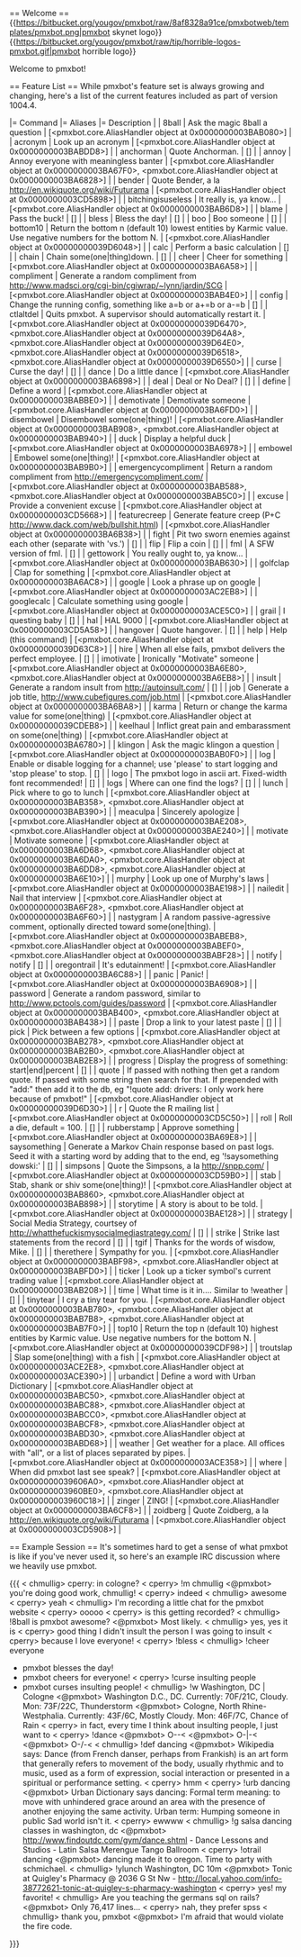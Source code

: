 
== Welcome ==
{{https://bitbucket.org/yougov/pmxbot/raw/8af8328a91ce/pmxbotweb/templates/pmxbot.png|pmxbot skynet logo}}{{https://bitbucket.org/yougov/pmxbot/raw/tip/horrible-logos-pmxbot.gif|pmxbot horrible logo}}

Welcome to pmxbot!

== Feature List ==
While pmxbot's feature set is always growing and changing, here's a list of the current features included as part of version 1004.4.

|= Command |= Aliases |= Description |
| 8ball | Ask the magic 8ball a question | [<pmxbot.core.AliasHandler object at 0x0000000003BAB080>] |
| acronym | Look up an acronym | [<pmxbot.core.AliasHandler object at 0x0000000003BABDD8>] |
| anchorman | Quote Anchorman. | [] |
| annoy | Annoy everyone with meaningless banter | [<pmxbot.core.AliasHandler object at 0x0000000003BA67F0>, <pmxbot.core.AliasHandler object at 0x0000000003BA6828>] |
| bender | Quote Bender, a la http://en.wikiquote.org/wiki/Futurama | [<pmxbot.core.AliasHandler object at 0x0000000003CD5898>] |
| bitchingisuseless | It really is, ya know... | [<pmxbot.core.AliasHandler object at 0x0000000003BAB6D8>] |
| blame | Pass the buck! | [] |
| bless | Bless the day! | [] |
| boo | Boo someone | [] |
| bottom10 | Return the bottom n (default 10) lowest entities by Karmic value. Use negative numbers for the bottom N. | [<pmxbot.core.AliasHandler object at 0x00000000039D6048>] |
| calc | Perform a basic calculation | [] |
| chain | Chain some(one|thing)down. | [] |
| cheer | Cheer for something | [<pmxbot.core.AliasHandler object at 0x0000000003BA6A58>] |
| compliment | Generate a random compliment from http://www.madsci.org/cgi-bin/cgiwrap/~lynn/jardin/SCG | [<pmxbot.core.AliasHandler object at 0x0000000003BAB4E0>] |
| config | Change the running config, something like a=b or a+=b or a-=b | [] |
| ctlaltdel | Quits pmxbot. A supervisor should automatically restart it. | [<pmxbot.core.AliasHandler object at 0x00000000039D6470>, <pmxbot.core.AliasHandler object at 0x00000000039D64A8>, <pmxbot.core.AliasHandler object at 0x00000000039D64E0>, <pmxbot.core.AliasHandler object at 0x00000000039D6518>, <pmxbot.core.AliasHandler object at 0x00000000039D6550>] |
| curse | Curse the day! | [] |
| dance | Do a little dance | [<pmxbot.core.AliasHandler object at 0x0000000003BA6898>] |
| deal | Deal or No Deal? | [] |
| define | Define a word | [<pmxbot.core.AliasHandler object at 0x0000000003BABBE0>] |
| demotivate | Demotivate someone | [<pmxbot.core.AliasHandler object at 0x0000000003BA6FD0>] |
| disembowel | Disembowel some(one|thing)! | [<pmxbot.core.AliasHandler object at 0x0000000003BAB908>, <pmxbot.core.AliasHandler object at 0x0000000003BAB940>] |
| duck | Display a helpful duck | [<pmxbot.core.AliasHandler object at 0x0000000003BA6978>] |
| embowel | Embowel some(one|thing)! | [<pmxbot.core.AliasHandler object at 0x0000000003BAB9B0>] |
| emergencycompliment | Return a random compliment from http://emergencycompliment.com/ | [<pmxbot.core.AliasHandler object at 0x0000000003BAB588>, <pmxbot.core.AliasHandler object at 0x0000000003BAB5C0>] |
| excuse | Provide a convenient excuse | [<pmxbot.core.AliasHandler object at 0x0000000003CD5668>] |
| featurecreep | Generate feature creep (P+C http://www.dack.com/web/bullshit.html) | [<pmxbot.core.AliasHandler object at 0x0000000003BA6B38>] |
| fight | Pit two sworn enemies against each other (separate with 'vs.') | [] |
| flip | Flip a coin | [] |
| fml | A SFW version of fml. | [] |
| gettowork | You really ought to, ya know... | [<pmxbot.core.AliasHandler object at 0x0000000003BAB630>] |
| golfclap | Clap for something | [<pmxbot.core.AliasHandler object at 0x0000000003BA6AC8>] |
| google | Look a phrase up on google | [<pmxbot.core.AliasHandler object at 0x0000000003AC2EB8>] |
| googlecalc | Calculate something using google | [<pmxbot.core.AliasHandler object at 0x0000000003ACE5C0>] |
| grail | I questing baby | [] |
| hal | HAL 9000 | [<pmxbot.core.AliasHandler object at 0x0000000003CD5A58>] |
| hangover | Quote hangover. | [] |
| help | Help (this command) | [<pmxbot.core.AliasHandler object at 0x00000000039D63C8>] |
| hire | When all else fails, pmxbot delivers the perfect employee. | [] |
| imotivate | Ironically "Motivate" someone | [<pmxbot.core.AliasHandler object at 0x0000000003BA6E80>, <pmxbot.core.AliasHandler object at 0x0000000003BA6EB8>] |
| insult | Generate a random insult from http://autoinsult.com/ | [] |
| job | Generate a job title, http://www.cubefigures.com/job.html | [<pmxbot.core.AliasHandler object at 0x0000000003BA6BA8>] |
| karma | Return or change the karma value for some(one|thing) | [<pmxbot.core.AliasHandler object at 0x00000000039CDEB8>] |
| keelhaul | Inflict great pain and embarassment on some(one|thing) | [<pmxbot.core.AliasHandler object at 0x0000000003BA6780>] |
| klingon | Ask the magic klingon a question | [<pmxbot.core.AliasHandler object at 0x0000000003BAB0F0>] |
| log | Enable or disable logging for a channel; use 'please' to start logging and 'stop please' to stop. | [] |
| logo | The pmxbot logo in ascii art.  Fixed-width font recommended! | [] |
| logs | Where can one find the logs? | [] |
| lunch | Pick where to go to lunch | [<pmxbot.core.AliasHandler object at 0x0000000003BAB358>, <pmxbot.core.AliasHandler object at 0x0000000003BAB390>] |
| meaculpa | Sincerely apologize | [<pmxbot.core.AliasHandler object at 0x0000000003BAE208>, <pmxbot.core.AliasHandler object at 0x0000000003BAE240>] |
| motivate | Motivate someone | [<pmxbot.core.AliasHandler object at 0x0000000003BA6D68>, <pmxbot.core.AliasHandler object at 0x0000000003BA6DA0>, <pmxbot.core.AliasHandler object at 0x0000000003BA6DD8>, <pmxbot.core.AliasHandler object at 0x0000000003BA6E10>] |
| murphy | Look up one of Murphy's laws | [<pmxbot.core.AliasHandler object at 0x0000000003BAE198>] |
| nailedit | Nail that interview | [<pmxbot.core.AliasHandler object at 0x0000000003BA6F28>, <pmxbot.core.AliasHandler object at 0x0000000003BA6F60>] |
| nastygram | A random passive-agressive comment, optionally directed toward some(one|thing). | [<pmxbot.core.AliasHandler object at 0x0000000003BABEB8>, <pmxbot.core.AliasHandler object at 0x0000000003BABEF0>, <pmxbot.core.AliasHandler object at 0x0000000003BABF28>] |
| notify | notify <nick> <message> | [] |
| oregontrail | It's edutainment! | [<pmxbot.core.AliasHandler object at 0x0000000003BA6C88>] |
| panic | Panic! | [<pmxbot.core.AliasHandler object at 0x0000000003BA6908>] |
| password | Generate a random password, similar to http://www.pctools.com/guides/password | [<pmxbot.core.AliasHandler object at 0x0000000003BAB400>, <pmxbot.core.AliasHandler object at 0x0000000003BAB438>] |
| paste | Drop a link to your latest paste | [] |
| pick | Pick between a few options | [<pmxbot.core.AliasHandler object at 0x0000000003BAB278>, <pmxbot.core.AliasHandler object at 0x0000000003BAB2B0>, <pmxbot.core.AliasHandler object at 0x0000000003BAB2E8>] |
| progress | Display the progress of something: start|end|percent | [] |
| quote | If passed with nothing then get a random quote. If passed with some string then search for that. If prepended with "add:" then add it to the db, eg "!quote add: drivers: I only work here because of pmxbot!" | [<pmxbot.core.AliasHandler object at 0x00000000039D6D30>] |
| r | Quote the R mailing list | [<pmxbot.core.AliasHandler object at 0x0000000003CD5C50>] |
| roll | Roll a die, default = 100. | [] |
| rubberstamp | Approve something | [<pmxbot.core.AliasHandler object at 0x0000000003BA69E8>] |
| saysomething | Generate a Markov Chain response based on past logs. Seed it with a starting word by adding that to the end, eg '!saysomething dowski:' | [] |
| simpsons | Quote the Simpsons, a la http://snpp.com/ | [<pmxbot.core.AliasHandler object at 0x0000000003CD59B0>] |
| stab | Stab, shank or shiv some(one|thing)! | [<pmxbot.core.AliasHandler object at 0x0000000003BAB860>, <pmxbot.core.AliasHandler object at 0x0000000003BAB898>] |
| storytime | A story is about to be told. | [<pmxbot.core.AliasHandler object at 0x0000000003BAE128>] |
| strategy | Social Media Strategy, courtsey of http://whatthefuckismysocialmediastrategy.com/ | [] |
| strike | Strike last <n> statements from the record | [] |
| tgif | Thanks for the words of wisdow, Mike. | [] |
| therethere | Sympathy for you. | [<pmxbot.core.AliasHandler object at 0x0000000003BABF98>, <pmxbot.core.AliasHandler object at 0x0000000003BABFD0>] |
| ticker | Look up a ticker symbol's current trading value | [<pmxbot.core.AliasHandler object at 0x0000000003BAB208>] |
| time | What time is it in.... Similar to !weather | [] |
| tinytear | I cry a tiny tear for you. | [<pmxbot.core.AliasHandler object at 0x0000000003BAB780>, <pmxbot.core.AliasHandler object at 0x0000000003BAB7B8>, <pmxbot.core.AliasHandler object at 0x0000000003BAB7F0>] |
| top10 | Return the top n (default 10) highest entities by Karmic value. Use negative numbers for the bottom N. | [<pmxbot.core.AliasHandler object at 0x00000000039CDF98>] |
| troutslap | Slap some(one|thing) with a fish | [<pmxbot.core.AliasHandler object at 0x0000000003ACE2E8>, <pmxbot.core.AliasHandler object at 0x0000000003ACE390>] |
| urbandict | Define a word with Urban Dictionary | [<pmxbot.core.AliasHandler object at 0x0000000003BABC50>, <pmxbot.core.AliasHandler object at 0x0000000003BABC88>, <pmxbot.core.AliasHandler object at 0x0000000003BABCC0>, <pmxbot.core.AliasHandler object at 0x0000000003BABCF8>, <pmxbot.core.AliasHandler object at 0x0000000003BABD30>, <pmxbot.core.AliasHandler object at 0x0000000003BABD68>] |
| weather | Get weather for a place. All offices with "all", or a list of places separated by pipes. | [<pmxbot.core.AliasHandler object at 0x0000000003ACE358>] |
| where | When did pmxbot last see <nick> speak? | [<pmxbot.core.AliasHandler object at 0x00000000039606A0>, <pmxbot.core.AliasHandler object at 0x0000000003960BE0>, <pmxbot.core.AliasHandler object at 0x0000000003960C18>] |
| zinger | ZING! | [<pmxbot.core.AliasHandler object at 0x0000000003BA6CF8>] |
| zoidberg | Quote Zoidberg, a la http://en.wikiquote.org/wiki/Futurama | [<pmxbot.core.AliasHandler object at 0x0000000003CD5908>] |

== Example Session ==
It's sometimes hard to get a sense of what pmxbot is like if you've never used it, so here's an example IRC discussion where we heavily use pmxbot.

{{{
< chmullig> cperry: in cologne?
< cperry> !m chmullig
<@pmxbot> you're doing good work, chmullig!
< cperry> indeed
< chmullig> awesome
< cperry> yeah
< chmullig> I'm recording a little chat for the pmxbot website
< cperry> ooooo
< cperry> is this getting recorded?
< chmullig> !8ball is pmxbot awesome?
<@pmxbot> Most likely.
< chmullig> yes, yes it is
< cperry> good thing I didn't insult the person I was going to insult
< cperry> because I love everyone!
< cperry> !bless
< chmullig> !cheer everyone
 * pmxbot blesses the day!
 * pmxbot cheers for everyone!
< cperry> !curse insulting people
 * pmxbot curses insulting people!
< chmullig> !w Washington, DC | Cologne
<@pmxbot> Washington D.C., DC. Currently: 70F/21C, Cloudy.    Mon: 73F/22C, Thunderstorm
<@pmxbot> Cologne, North Rhine-Westphalia. Currently: 43F/6C, Mostly Cloudy.    Mon: 46F/7C, Chance of Rain
< cperry> in fact, every time I think about insulting people, I just want to
< cperry> !dance
<@pmxbot> O-\-<
<@pmxbot> O-|-<
<@pmxbot> O-/-<
< chmullig> !def dancing
<@pmxbot> Wikipedia says: Dance (from French danser, perhaps from Frankish) is an art form that generally
          refers to movement of the body, usually rhythmic and to music, used as a form of expression,
          social interaction or presented in a spiritual or performance setting.
< cperry> hmm
< cperry> !urb dancing
<@pmxbot> Urban Dictionary says dancing: Formal term meaning: to move with unhindered grace around an area
          with the presence of another enjoying the same activity.  Urban term: Humping someone in public
          Sad world isn't it.
< cperry> ewwww
< chmullig> !g salsa dancing classes in washington, dc
<@pmxbot> http://www.findoutdc.com/gym/dance.shtml - Dance Lessons and Studios - Latin Salsa Merengue
          Tango Ballroom
< cperry> !otrail dancing
<@pmxbot> dancing made it to oregon. Time to party with schmichael.
< chmullig> !ylunch Washington, DC 10m
<@pmxbot> Tonic at Quigley's Pharmacy @ 2036 G St Nw -
          http://local.yahoo.com/info-38772621-tonic-at-quigley-s-pharmacy-washington
< cperry> yes! my favorite!
< chmullig> Are you teaching the germans sql on rails?
<@pmxbot> Only 76,417 lines...
< cperry> nah, they prefer spss
< chmullig> thank you, pmxbot
<@pmxbot> I'm afraid that would violate the fire code.

}}}
